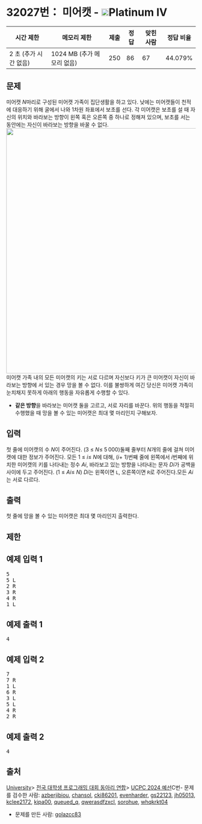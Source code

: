 # 32027번： 미어캣 - <img src="https://static.solved.ac/tier_small/17.svg" style="height:20px" />Platinum IV

| 시간 제한 | 메모리 제한 | 제출 | 정답 | 맞힌 사람 | 정답 비율 |
| --- | --- | --- | --- | --- | --- |
| 2 초 (추가 시간 없음) | 1024 MB (추가 메모리 없음) | 250 | 86 | 67 | 44.079% |

## 문제

미어캣 <em>N</em>마리로 구성된 미어캣 가족이 집단생활을 하고 있다. 낮에는 미어캣들이 천적에 대응하기 위해 굴에서 나와 1차원 좌표에서 보초를 선다. 각 미어캣은 보초를 설 때 자신의 위치와 바라보는 방향이 왼쪽 혹은 오른쪽 중 하나로 정해져 있으며, 보초를 서는 동안에는 자신이 바라보는 방향을 바꿀 수 없다.<img src="https://upload.acmicpc.net/053be683-c46c-4d9c-b8e6-5ec93e19849e/-/preview/" style="max-width: 100%; width: 650px; display:block; margin-left:auto; margin-right:auto;" />
미어캣 가족 내의 모든 미어캣의 키는 서로 다르며 자신보다 키가 큰 미어캣이 자신이 바라보는 방향에 서 있는 경우 망을 볼 수 없다. 이를 불쌍하게 여긴 당신은 미어캣 가족이 눈치채지 못하게 아래의 행동을 자유롭게 수행할 수 있다.

- <strong>같은 방향</strong>을 바라보는 미어캣 둘을 고르고, 서로 자리를 바꾼다.
위의 행동을 적절히 수행했을 때 망을 볼 수 있는 미어캣은 최대 몇 마리인지 구해보자.

## 입력

첫 줄에 미어캣의 수 <em>N</em>이 주어진다. (3 ≤ <em>N</em>≤ 5 000)둘째 줄부터 <em>N</em>개의 줄에 걸쳐 미어캣에 대한 정보가 주어진다. 모든 1 ≤ <em>i</em>≤ <em>N</em>에 대해, (<em>i</em>+ 1)번째 줄에 왼쪽에서 <em>i</em>번째에 위치한 미어캣의 키를 나타내는 정수 <em>A</em><em>i</em>, 바라보고 있는 방향을 나타내는 문자 <em>D</em><em>i</em>가 공백을 사이에 두고 주어진다. (1 ≤ <em>A</em><em>i</em>≤ <em>N</em>) <em>D</em><em>i</em>는 왼쪽이면 <code>L</code>, 오른쪽이면 <code>R</code>로 주어진다.모든 <em>A</em><em>i</em>는 서로 다르다.
## 출력

첫 줄에 망을 볼 수 있는 미어캣은 최대 몇 마리인지 출력한다.

## 제한

## 예제 입력 1

<pre>5
5 L
2 R
3 R
4 R
1 L
</pre>
## 예제 출력 1

<pre>4
</pre>
## 예제 입력 2

<pre>7
7 R
1 L
6 R
3 L
5 L
4 R
2 R
</pre>
## 예제 출력 2

<pre>4
</pre>
## 출처

[University](/category/5)> [전국 대학생 프로그래밍 대회 동아리 연합](/category/318)> [UCPC 2024 예선](/category/detail/4252)C번- 문제를 검수한 사람: [azberjibiou](/user/azberjibiou), [chansol](/user/chansol), [cki86201](/user/cki86201), [evenharder](/user/evenharder), [gs22123](/user/gs22123), [jh05013](/user/jh05013), [kclee2172](/user/kclee2172), [kipa00](/user/kipa00), [queued_q](/user/queued_q), [qwerasdfzxcl](/user/qwerasdfzxcl), [sorohue](/user/sorohue), [whqkrkt04](/user/whqkrkt04)
- 문제를 만든 사람: [golazcc83](/user/golazcc83)
